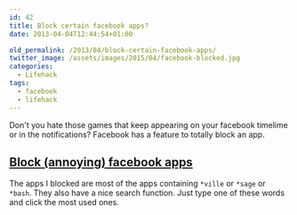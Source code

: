 ```yaml
---
id: 42
title: Block certain facebook apps?
date: 2013-04-04T12:44:54+01:00

old_permalink: /2013/04/block-certain-facebook-apps/
twitter_image: /assets/images/2015/04/facebook-blocked.jpg
categories:
  - Lifehack
tags:
  - facebook
  - lifehack
---
```

Don't you hate those games that keep appearing on your facebook timelime or in the notifications? Facebook has a feature to totally block an app.

## [Block (annoying) facebook apps](https://www.facebook.com/settings?tab=blocking)

The apps I blocked are most of the apps containing `*ville` or `*sage` or `*bash`. They also have a nice search function. Just type one of these words and click the most used ones.